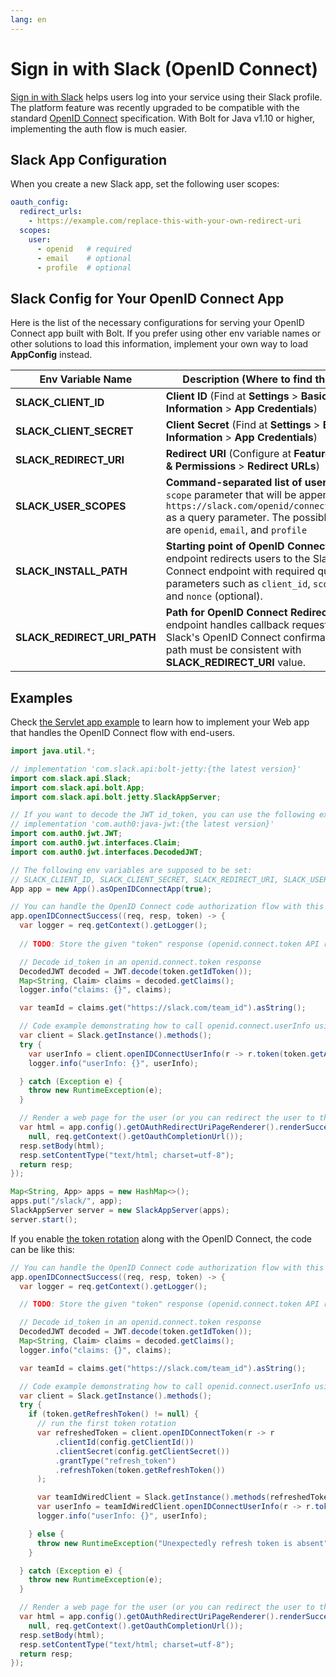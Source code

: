 ```yaml
---
lang: en
---
```


# Sign in with Slack (OpenID Connect)

[Sign in with Slack](https://docs.slack.dev/authentication/sign-in-with-slack/) helps users log into your service using their Slack profile. The platform feature was recently upgraded to be compatible with the standard [OpenID Connect](https://openid.net/connect/) specification. With Bolt for Java v1.10 or higher, implementing the auth flow is much easier.

## Slack App Configuration

When you create a new Slack app, set the following user scopes:

```yaml
oauth_config:
  redirect_urls:
    - https://example.com/replace-this-with-your-own-redirect-uri
  scopes:
    user:
      - openid   # required
      - email    # optional
      - profile  # optional
```


## Slack Config for Your OpenID Connect App

Here is the list of the necessary configurations for serving your OpenID Connect app built with Bolt. If you prefer using other env variable names or other solutions to load this information, implement your own way to load **AppConfig** instead.

|Env Variable Name|Description (Where to find the value)|
|-|-|
|**SLACK_CLIENT_ID**|**Client ID** (Find at **Settings** > **Basic Information** > **App Credentials**)|
|**SLACK_CLIENT_SECRET**|**Client Secret** (Find at **Settings** > **Basic Information** > **App Credentials**)|
|**SLACK_REDIRECT_URI**|**Redirect URI** (Configure at **Features** > **OAuth & Permissions** > **Redirect URLs**)|
|**SLACK_USER_SCOPES**|**Command-separated list of user scopes**: `scope` parameter that will be appended to `https://slack.com/openid/connect/authorize` as a query parameter. The possible values are `openid`, `email`, and `profile`|
|**SLACK_INSTALL_PATH**|**Starting point of OpenID Connect flow**: This endpoint redirects users to the Slack OpenID Connect endpoint with required query parameters such as `client_id`, `scope`, `state`, and `nonce` (optional).|
|**SLACK_REDIRECT_URI_PATH**|**Path for OpenID Connect Redirect URI**: This endpoint handles callback requests after the Slack's OpenID Connect confirmation. The path must be consistent with **SLACK_REDIRECT_URI** value.|

## Examples

Check [the Servlet app example](https://github.com/slackapi/java-slack-sdk/blob/main/bolt-servlet/src/test/java/samples/OpenIDConnectSample.java) to learn how to implement your Web app that handles the OpenID Connect flow with end-users. 

```java
import java.util.*;

// implementation 'com.slack.api:bolt-jetty:{the latest version}'
import com.slack.api.Slack;
import com.slack.api.bolt.App;
import com.slack.api.bolt.jetty.SlackAppServer;

// If you want to decode the JWT id_token, you can use the following external library for it:
// implementation 'com.auth0:java-jwt:{the latest version}'
import com.auth0.jwt.JWT;
import com.auth0.jwt.interfaces.Claim;
import com.auth0.jwt.interfaces.DecodedJWT;

// The following env variables are supposed to be set:
// SLACK_CLIENT_ID, SLACK_CLIENT_SECRET, SLACK_REDIRECT_URI, SLACK_USER_SCOPES
App app = new App().asOpenIDConnectApp(true);

// You can handle the OpenID Connect code authorization flow with this callback function
app.openIDConnectSuccess((req, resp, token) -> {
  var logger = req.getContext().getLogger();
  
  // TODO: Store the given "token" response (openid.connect.token API response)

  // Decode id_token in an openid.connect.token response
  DecodedJWT decoded = JWT.decode(token.getIdToken());
  Map<String, Claim> claims = decoded.getClaims();
  logger.info("claims: {}", claims);

  var teamId = claims.get("https://slack.com/team_id").asString();

  // Code example demonstrating how to call openid.connect.userInfo using the given access token
  var client = Slack.getInstance().methods();
  try {
    var userInfo = client.openIDConnectUserInfo(r -> r.token(token.getAccessToken()));
    logger.info("userInfo: {}", userInfo);

  } catch (Exception e) {
    throw new RuntimeException(e);
  }

  // Render a web page for the user (or you can redirect the user to the next step such as OAuth with other services)
  var html = app.config().getOAuthRedirectUriPageRenderer().renderSuccessPage(
    null, req.getContext().getOauthCompletionUrl());
  resp.setBody(html);
  resp.setContentType("text/html; charset=utf-8");
  return resp;
});

Map<String, App> apps = new HashMap<>();
apps.put("/slack/", app);
SlackAppServer server = new SlackAppServer(apps);
server.start();
```

If you enable [the token rotation](https://docs.slack.dev/authentication/using-token-rotation) along with the OpenID Connect, the code can be like this:

```java
// You can handle the OpenID Connect code authorization flow with this callback function
app.openIDConnectSuccess((req, resp, token) -> {
  var logger = req.getContext().getLogger();

  // TODO: Store the given "token" response (openid.connect.token API response)

  // Decode id_token in an openid.connect.token response
  DecodedJWT decoded = JWT.decode(token.getIdToken());
  Map<String, Claim> claims = decoded.getClaims();
  logger.info("claims: {}", claims);

  var teamId = claims.get("https://slack.com/team_id").asString();

  // Code example demonstrating how to call openid.connect.userInfo using the given access token
  var client = Slack.getInstance().methods();
  try {
    if (token.getRefreshToken() != null) {
      // run the first token rotation
      var refreshedToken = client.openIDConnectToken(r -> r
          .clientId(config.getClientId())
          .clientSecret(config.getClientSecret())
          .grantType("refresh_token")
          .refreshToken(token.getRefreshToken())
      );

      var teamIdWiredClient = Slack.getInstance().methods(refreshedToken.getAccessToken(), teamId);
      var userInfo = teamIdWiredClient.openIDConnectUserInfo(r -> r.token(refreshedToken.getAccessToken()));
      logger.info("userInfo: {}", userInfo);

    } else {
      throw new RuntimeException("Unexpectedly refresh token is absent");
    }

  } catch (Exception e) {
    throw new RuntimeException(e);
  }

  // Render a web page for the user (or you can redirect the user to the next step such as OAuth with other services)
  var html = app.config().getOAuthRedirectUriPageRenderer().renderSuccessPage(
    null, req.getContext().getOauthCompletionUrl());
  resp.setBody(html);
  resp.setContentType("text/html; charset=utf-8");
  return resp;
});
```